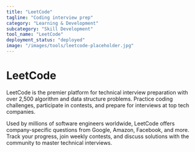 ```yaml
---
title: "LeetCode"
tagline: "Coding interview prep"
category: "Learning & Development"
subcategory: "Skill Development"
tool_name: "LeetCode"
deployment_status: "deployed"
image: "/images/tools/leetcode-placeholder.jpg"
---
```


# LeetCode

LeetCode is the premier platform for technical interview preparation with over 2,500 algorithm and data structure problems. Practice coding challenges, participate in contests, and prepare for interviews at top tech companies.

Used by millions of software engineers worldwide, LeetCode offers company-specific questions from Google, Amazon, Facebook, and more. Track your progress, join weekly contests, and discuss solutions with the community to master technical interviews.